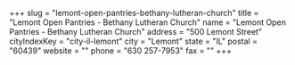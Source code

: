 +++
slug = "lemont-open-pantries-bethany-lutheran-church"
title = "Lemont Open Pantries - Bethany Lutheran Church"
name = "Lemont Open Pantries - Bethany Lutheran Church"
address = "500 Lemont Street"
cityIndexKey = "city-il-lemont"
city = "Lemont"
state = "IL"
postal = "60439"
website = ""
phone = "630 257-7953"
fax = ""
+++
